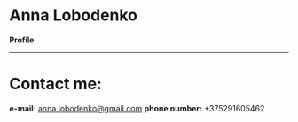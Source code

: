 Anna Lobodenko
============

**Profile**
-------------------     ----------------------------
**Contact me:**
============
**e-mail:** anna.lobodenko@gmail.com
**phone number:** +375291605462
